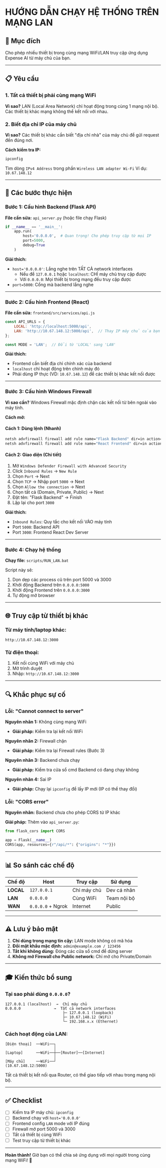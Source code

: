 # HƯỚNG DẪN CHẠY HỆ THỐNG TRÊN MẠNG LAN

## 🎯 Mục đích
Cho phép nhiều thiết bị trong cùng mạng WiFi/LAN truy cập ứng dụng Expense AI từ máy chủ của bạn.

---

## 📋 Yêu cầu

### 1. Tất cả thiết bị phải cùng mạng WiFi
**Vì sao?** LAN (Local Area Network) chỉ hoạt động trong cùng 1 mạng nội bộ. Các thiết bị khác mạng không thể kết nối với nhau.

### 2. Biết địa chỉ IP của máy chủ
**Vì sao?** Các thiết bị khác cần biết "địa chỉ nhà" của máy chủ để gửi request đến đúng nơi.

**Cách kiểm tra IP:**
```cmd
ipconfig
```
Tìm dòng `IPv4 Address` trong phần `Wireless LAN adapter Wi-Fi`
Ví dụ: `10.67.148.12`

---

## 🚀 Các bước thực hiện

### Bước 1: Cấu hình Backend (Flask API)

**File cần sửa:** `api_server.py` (hoặc file chạy Flask)

```python
if __name__ == '__main__':
    app.run(
        host='0.0.0.0',  # Quan trọng! Cho phép truy cập từ mọi IP
        port=5000,
        debug=True
    )
```

**Giải thích:**
- `host='0.0.0.0'`: Lắng nghe trên TẤT CẢ network interfaces
  - Nếu để `127.0.0.1` hoặc `localhost`: CHỈ máy chủ truy cập được
  - Với `0.0.0.0`: Mọi thiết bị trong mạng đều truy cập được
- `port=5000`: Cổng mà backend lắng nghe

---

### Bước 2: Cấu hình Frontend (React)

**File cần sửa:** `frontend/src/services/api.js`

```javascript
const API_URLS = {
    LOCAL: 'http://localhost:5000/api',
    LAN: 'http://10.67.148.12:5000/api',  // Thay IP máy chủ của bạn
};

const MODE = 'LAN';  // Đổi từ 'LOCAL' sang 'LAN'
```

**Giải thích:**
- Frontend cần biết địa chỉ chính xác của backend
- `localhost` chỉ hoạt động trên chính máy đó
- Phải dùng IP thực (VD: `10.67.148.12`) để các thiết bị khác kết nối được

---

### Bước 3: Cấu hình Windows Firewall

**Vì sao cần?** Windows Firewall mặc định chặn các kết nối từ bên ngoài vào máy tính.

**Cách mở:**

#### Cách 1: Dùng lệnh (Nhanh)
```cmd
netsh advfirewall firewall add rule name="Flask Backend" dir=in action=allow protocol=TCP localport=5000
netsh advfirewall firewall add rule name="React Frontend" dir=in action=allow protocol=TCP localport=3000
```

#### Cách 2: Giao diện (Chi tiết)
1. Mở `Windows Defender Firewall with Advanced Security`
2. Click `Inbound Rules` → `New Rule`
3. Chọn `Port` → Next
4. Chọn `TCP` → Nhập port `5000` → Next
5. Chọn `Allow the connection` → Next
6. Chọn tất cả (Domain, Private, Public) → Next
7. Đặt tên: "Flask Backend" → Finish
8. Lặp lại cho port `3000`

**Giải thích:**
- `Inbound Rules`: Quy tắc cho kết nối VÀO máy tính
- Port `5000`: Backend API
- Port `3000`: Frontend React Dev Server

---

### Bước 4: Chạy hệ thống

**Chạy file:** `scripts/RUN_LAN.bat`

Script này sẽ:
1. Dọn dẹp các process cũ trên port 5000 và 3000
2. Khởi động Backend trên `0.0.0.0:5000`
3. Khởi động Frontend trên `0.0.0.0:3000`
4. Tự động mở browser

---

## 🌐 Truy cập từ thiết bị khác

### Từ máy tính/laptop khác:
```
http://10.67.148.12:3000
```

### Từ điện thoại:
1. Kết nối cùng WiFi với máy chủ
2. Mở trình duyệt
3. Nhập: `http://10.67.148.12:3000`

---

## 🔍 Khắc phục sự cố

### Lỗi: "Cannot connect to server"

**Nguyên nhân 1:** Không cùng mạng WiFi
- **Giải pháp:** Kiểm tra lại kết nối WiFi

**Nguyên nhân 2:** Firewall chặn
- **Giải pháp:** Kiểm tra lại Firewall rules (Bước 3)

**Nguyên nhân 3:** Backend chưa chạy
- **Giải pháp:** Kiểm tra cửa sổ cmd Backend có đang chạy không

**Nguyên nhân 4:** Sai IP
- **Giải pháp:** Chạy lại `ipconfig` để lấy IP mới (IP có thể thay đổi)

### Lỗi: "CORS error"

**Nguyên nhân:** Backend chưa cho phép CORS từ IP khác

**Giải pháp:** Thêm vào `api_server.py`:
```python
from flask_cors import CORS

app = Flask(__name__)
CORS(app, resources={r"/api/*": {"origins": "*"}})
```

---

## 📊 So sánh các chế độ

| Chế độ | Host | Truy cập | Sử dụng |
|--------|------|----------|---------|
| **LOCAL** | `127.0.0.1` | Chỉ máy chủ | Dev cá nhân |
| **LAN** | `0.0.0.0` | Cùng WiFi | Team nội bộ |
| **WAN** | `0.0.0.0` + Ngrok | Internet | Public |

---

## ⚠️ Lưu ý bảo mật

1. **Chỉ dùng trong mạng tin cậy:** LAN mode không có mã hóa
2. **Đổi mật khẩu mặc định:** `admin@example.com / 123456`
3. **Tắt khi không dùng:** Đóng các cửa sổ cmd để dừng server
4. **Không mở Firewall cho Public network:** Chỉ mở cho Private/Domain

---

## 🎓 Kiến thức bổ sung

### Tại sao phải dùng `0.0.0.0`?

```
127.0.0.1 (localhost)  →  Chỉ máy chủ
0.0.0.0               →  Tất cả network interfaces
                          ├─ 127.0.0.1 (loopback)
                          ├─ 10.67.148.12 (WiFi)
                          └─ 192.168.x.x (Ethernet)
```

### Cách hoạt động của LAN:

```
[Điện thoại]  ──WiFi──┐
                      │
[Laptop]      ──WiFi──┼──[Router]──[Internet]
                      │
[Máy chủ]     ──WiFi──┘
(10.67.148.12:5000)
```

Tất cả thiết bị kết nối qua Router, có thể giao tiếp với nhau trong mạng nội bộ.

---

## ✅ Checklist

- [ ] Kiểm tra IP máy chủ: `ipconfig`
- [ ] Backend chạy với `host='0.0.0.0'`
- [ ] Frontend config `LAN` mode với IP đúng
- [ ] Firewall mở port 5000 và 3000
- [ ] Tất cả thiết bị cùng WiFi
- [ ] Test truy cập từ thiết bị khác

---

**Hoàn thành!** Giờ bạn có thể chia sẻ ứng dụng với mọi người trong cùng mạng WiFi! 🎉
